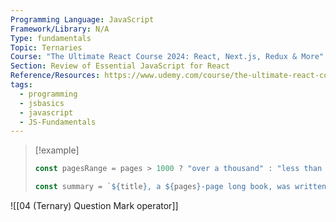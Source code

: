 ```yaml
---
Programming Language: JavaScript
Framework/Library: N/A
Type: fundamentals
Topic: Ternaries
Course: "The Ultimate React Course 2024: React, Next.js, Redux & More"
Section: Review of Essential JavaScript for React
Reference/Resources: https://www.udemy.com/course/the-ultimate-react-course/
tags:
  - programming
  - jsbasics
  - javascript
  - JS-Fundamentals
---
```

>[!example]
>```javascript
>const pagesRange = pages > 1000 ? "over a thousand" : "less than 1000"; // over a thousand
>```
>
>```javascript
>const summary = `${title}, a ${pages}-page long book, was written by ${author} and published in ${publicationDate.split("-")[0]}. The book ${hasMovieAdaptation ? "" : "not"} been adapted as a movie`;
>```




![[04 (Ternary) Question Mark operator]]